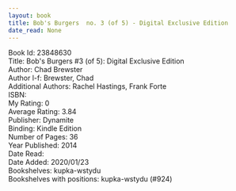 ```yaml
---
layout: book
title: Bob's Burgers  no. 3 (of 5) - Digital Exclusive Edition
date_read: None
---
```


Book Id: 23848630<br />
Title: Bob's Burgers #3 (of 5): Digital Exclusive Edition<br />
Author: Chad Brewster<br />
Author l-f: Brewster, Chad<br />
Additional Authors: Rachel Hastings, Frank Forte<br />
ISBN: <br />
My Rating: 0<br />
Average Rating: 3.84<br />
Publisher: Dynamite<br />
Binding: Kindle Edition<br />
Number of Pages: 36<br />
Year Published: 2014<br />
Date Read: <br />
Date Added: 2020/01/23<br />
Bookshelves: kupka-wstydu<br />
Bookshelves with positions: kupka-wstydu (#924)<br />

